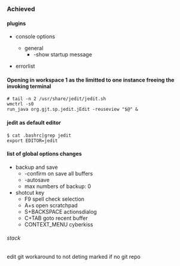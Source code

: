 ### Achieved
                        
#### plugins

- console options
	- general
		- -show startup message
	
- errorlist

#### Opening in workspace 1 as the limitted to one instance freeing the invoking terminal 

	# tail -n 2 /usr/share/jedit/jedit.sh 
	wmctrl -s0
	run_java org.gjt.sp.jedit.jEdit -reuseview "$@" &

#### jedit as default editor 
	
	$ cat .bashrc|grep jedit
	export EDITOR=jedit

#### list of global options changes

- backup and save
	- -confirm on save all buffers
	- -autosave
	- max numbers of backup: 0
- shotcut key
	- F9			spell check selection
	- A+s			open scratchpad
	- S+BACKSPACE	actionsdialog
	- C+TAB			goto recent buffer
	- CONTEXT_MENU	cyberkiss

###### stack
edit git workaround to not deting marked if no git repo